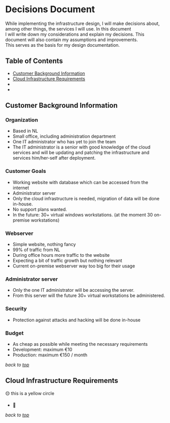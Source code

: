 # <a id="top">Decisions Document</a>
While implementing the infrastructure design, I will make decisions about, among other things, the services I will use. In this document  
I will write down my considerations and explain my decisions. This document will also contain my assumptions and improvements.  
This serves as the basis for my design documentation. 

## Table of Contents
- [Customer Background Information](#customer-background-information)
- [Cloud Infrastructure Requirements](#cloud-infrastructure-requirements)
- 
- 

## Customer Background Information
### Organization
-	Based in NL
-	Small office, including administration department
-	One IT administrator who has yet to join the team
-	The IT administrator is a senior with good knowledge of the cloud services and will be updating and patching the infrastructure and services him/her-self after deployment.

### Customer Goals
-	Working website with database which can be accessed from the internet
-	Administrator server
-	Only the cloud infrastructure is needed, migration of data will be done in-house.
-	No support plans wanted.
-	In the future: 30+ virtual windows workstations. (at the moment 30 on-premise workstations)

### Webserver
-	Simple website, nothing fancy
-	99% of traffic from NL
-	During office hours more traffic to the website
-	Expecting a bit of traffic growth but nothing relevant
-	Current on-premise webserver way too big for their usage

### Administrator server
-	Only the one IT administrator will be accessing the server.
-	From this server will the future 30+ virtual workstations be administered.

### Security
-	Protection against attacks and hacking will be done in-house

### Budget
-	As cheap as possible while meeting the necessary requirements
-	Development: maximum €10
-	Production: maximum €150 / month

*back to [top](#top)* 

## Cloud Infrastructure Requirements

🟡 this is a yellow circle
- 🔵 

*back to [top](#top)* 